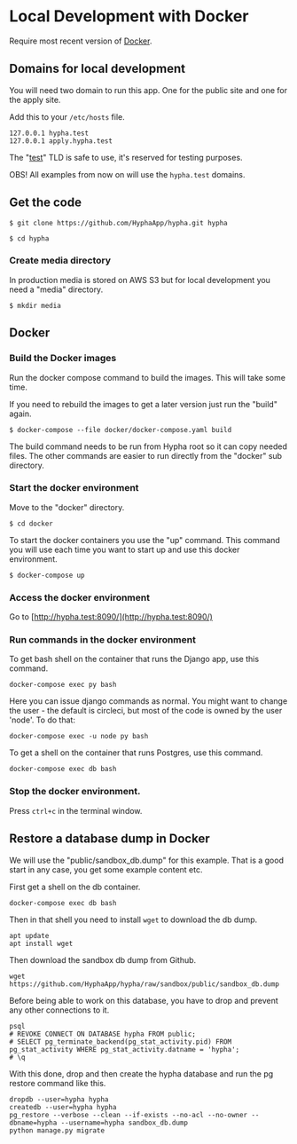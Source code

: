 # Local Development with Docker

Require most recent version of [Docker](https://www.docker.com/get-started).

## Domains for local development

You will need two domain to run this app. One for the public site and one for the apply site.

Add this to your `/etc/hosts` file.

```
127.0.0.1 hypha.test
127.0.0.1 apply.hypha.test
```

The "[test](https://en.wikipedia.org/wiki/.test)" TLD is safe to use, it's reserved for testing purposes.

OBS! All examples from now on will use the `hypha.test` domains.

## Get the code

```
$ git clone https://github.com/HyphaApp/hypha.git hypha

$ cd hypha
```

### Create media directory

In production media is stored on AWS S3 but for local development you need a "media" directory.

```
$ mkdir media
```

## Docker

### Build the Docker images

Run the docker compose command to build the images. This will take some time.

If you need to rebuild the images to get a later version just run the "build" again.

```
$ docker-compose --file docker/docker-compose.yaml build
```

The build command needs to be run from Hypha root so it can copy needed files. The other commands are easier to run directly from the "docker" sub directory.

### Start the docker environment

Move to the "docker" directory.

```
$ cd docker
```

To start the docker containers you use the "up" command. This command you will use each time you want to start up and use this docker environment.

```
$ docker-compose up
```

### Access the docker environment

Go to [http://hypha.test:8090/](http://hypha.test:8090/)

### Run commands in the docker environment

To get bash shell on the container that runs the Django app, use this command.

```
docker-compose exec py bash
```

Here you can issue django commands as normal. You might want to change the user - the default is circleci, but most of the code is owned by the user 'node'. To do that:

`docker-compose exec -u node py bash`

To get a shell on the container that runs Postgres, use this command.

```
docker-compose exec db bash
```

### Stop the docker environment.

Press `ctrl+c` in the terminal window.

## Restore a database dump in Docker

We will use the "public/sandbox\_db.dump" for this example. That is a good start in any case, you get some example content etc.

First get a shell on the db container.

```
docker-compose exec db bash
```

Then in that shell you need to install `wget` to download the db dump.

```
apt update
apt install wget
```

Then download the sandbox db dump from Github.

```
wget https://github.com/HyphaApp/hypha/raw/sandbox/public/sandbox_db.dump
```

Before being able to work on this database, you have to drop and prevent any other connections to it.

```
psql
# REVOKE CONNECT ON DATABASE hypha FROM public;
# SELECT pg_terminate_backend(pg_stat_activity.pid) FROM pg_stat_activity WHERE pg_stat_activity.datname = 'hypha';
# \q
```

With this done, drop and then create the hypha database and run the pg restore command like this.

```
dropdb --user=hypha hypha
createdb --user=hypha hypha
pg_restore --verbose --clean --if-exists --no-acl --no-owner --dbname=hypha --username=hypha sandbox_db.dump
python manage.py migrate
```
